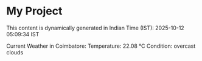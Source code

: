 # My Project

This content is dynamically generated in Indian Time (IST): 2025-10-12 05:09:34 IST


Current Weather in Coimbatore:
Temperature: 22.08 °C
Condition: overcast clouds
